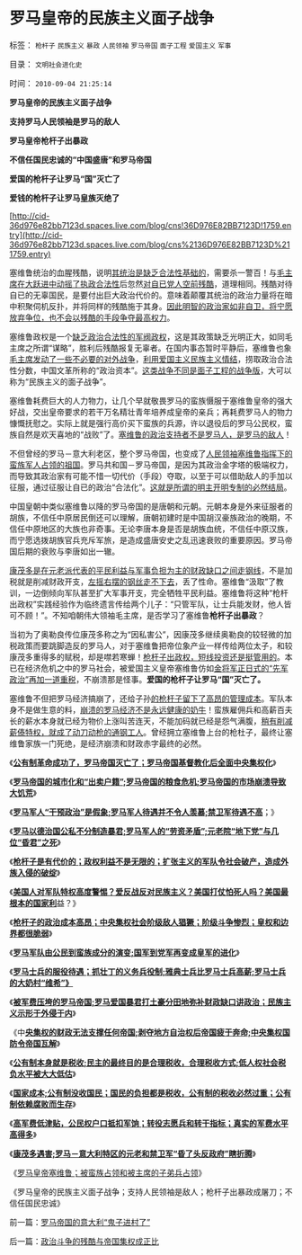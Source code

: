 # 罗马皇帝的民族主义面子战争

标签： `枪杆子` `民族主义` `暴政` `人民领袖` `罗马帝国` `面子工程` `爱国主义` `军事` 

目录： `文明社会进化史`

时间： `2010-09-04 21:25:14`

**罗马皇帝的民族主义面子战争**

**支持罗马人民领袖是罗马的敌人**

**罗马皇帝枪杆子出暴政**

**不信任国民忠诚的“中国盛唐”和罗马帝国**

**爱国的枪杆子让罗马“国”灭亡了**

**爱钱的枪杆子让罗马皇族灭绝了**

[http://cid-36d976e82bb7123d.spaces.live.com/blog/cns!36D976E82BB7123D!1759.entry](http://cid-36d976e82bb7123d.spaces.live.com/blog/cns%2136D976E82BB7123D%211759.entry)

塞维鲁统治的血腥残酷，说明[其统治是缺乏合法性基础的](http://blog.sina.com.cn/s/blog_5563a64d0100d4iq.html)，需要杀一警百！与[毛主席在大跃进中动摇了执政合法性](../../../2009/8/2/英属孟加拉两次大饥荒和经济学家的良心.md)后忽然[对自已党人空前残酷](../../../2009/7/15/为什么反左就是反腐败？反毛左反腐效益最高？.md)，道理相同。残酷对待自已的无辜国民，是要付出巨大政治代价的。意味着颠覆其统治的政治力量将在暗中积聚伺机反扑，并将同样的残酷施于其身。[因此明智的政治家如非自卫，将宁愿放弃争位，也不会以残酷的手段争夺最高权力](../../../2009/5/17/民主价值观不能持有政治野心.md)。

塞维鲁政权是一个[缺乏政治合法性的军阀政权](../../../2009/9/8/促进民族团结.md)，这是其政策缺乏光明正大，如同毛主席之所谓“谋略”，胜利后残酷报复无辜者。在国内事态暂时平静后，塞维鲁也象[毛主席发动了一些不必要的对外战争](../../../2009/12/15/专打不必要的战争的愤青文化.md)，[利用爱国主义民族主义情结](../../../2010/5/9/历史是必须被假设的.md)，捞取政治合法性分数，中国文革所称的“政治资本”。[这类战争不同是面子工程的战争版](../../../2009/1/30/愚蠢的战争可能也是聪明政治的工具.md)，大可以称为“民族主义的面子战争”。

塞维鲁耗费巨大的人力物力，让几个早就敬畏罗马的蛮族慑服于塞维鲁皇帝的强大好战，交出皇帝要求的若干万名精壮青年培养成皇帝的亲兵；再耗费罗马人的物力慷慨抚慰之。实际上就是强行高价买下蛮族的兵源，许以退役后的罗马公民权，蛮族自然是欢天喜地的“战败”了。[塞维鲁的政治支持者不是罗马人，是罗马的敌人](../../../2009/9/28/示形于外实侵于内的爱国道德明星.md)！

不但曾经的罗马－意大利老区，整个罗马帝国，也变成了[人民领袖塞维鲁指挥下的蛮族军人占领的祖国](../../../2010/8/15/西方资本主义萌芽了1800年！罗马“祖国占领军”.md)。罗马共和国－罗马帝国，是因为其政治金字塔的极端权力，而导致其政治家有可能不惜一切代价（手段）夺取，以至于可以借助敌人的手加以征服，通过征服让自已的政治“合法化”。[这就是所谓的明主开明专制的必然结局](../../../2010/3/18/旧德国是爱国分子追求的理想帝国.md)。

中国皇朝中类似塞维鲁以降的罗马帝国的是唐朝和元朝。元朝本身是外来征服者的胡族，不信任中原居民倒还可以理解，唐朝初建时是中国胡汉豪族政治的晚期，不信任中原地区的大族也非奇事。无论李唐本身是否是胡族血统，不信任中原汉族，而宁愿选拨胡族官兵充斥军旅，是造成盛唐安史之乱迅速衰败的重要原因。罗马帝国后期的衰败与李唐如出一辙。

[康茂多是在元老派代表的平民利益与军事负担为主的财政缺口之间走钢线](../../../2010/8/20/财政危机！康茂多错了！死了！成了昏君了！.md)，不是加税就是削减财政开支，[左摇右摆的钢丝走不下去](../../../2009/10/20/踩钢丝现象，毒品效应和死亡循环.md)，丢了性命。塞维鲁“汲取”了教训，一边倒倾向军队甚至扩大军事开支，完全牺牲平民利益。塞维鲁将这种“枪杆出政权”实践经验作为临终遗言传给两个儿子：“只管军队，让士兵能发财，他人皆可不顾！”。不知咱朝伟大领袖毛主席，是否学习了塞维鲁**枪杆子出暴政**？

当初为了奥勒良传位康茂多称之为“因私害公”，因康茂多继续奥勒良的较轻微的加税政策而要跳脚造反的罗马人，对于塞维鲁把帝位象产业一样传给两位太子，和较康茂多重得多的赋税，却是噤若寒蝉！[枪杆子出政权，短线投资还是挺管用的](http://hi.baidu.com/darthchn/blog/item/6c2e2b59047954d39c820484.html)。本已在经济危机之中的罗马社会，被爱国主义皇帝塞维鲁仿如[金将军正日式的“先军政治”再加一道重税](../../../2010/1/10/朝鲜货币抢劫即将进入第二幕：恶性通货膨胀.md)，不崩溃那是怪事。**爱国的枪杆子让罗马“国”灭亡了。**

塞维鲁不但把罗马经济搞崩了，还给子孙[的枪杆子留下了高昂的管理成本](../../../2010/5/11/邪恶的本质是愚蠢！.md)。军队本身不是做生意的料，[崩溃的罗马经济不是永远健康的奶牛](../../../2009/1/22/计划经济和市场经济中的生产者角色差异.md)！蛮族雇佣兵和高薪百夫长的薪水本身就已经为物价上涨叫苦连天，不能加码就已经是怨气满腹，[稍有削减薪傣特权，就成了动刀动枪的通钢工人](http://darthvad.blog.sohu.com/129394309.html)。曾经拥立塞维鲁上台的枪杜子，最终让塞维鲁家族一门死绝，是经济崩溃和财政赤字最终的必然。

《[**公有制革命成功了，罗马帝国灭亡了；罗马帝国基督教化后全面中央集权化**](../../../2010/8/29/公有制革命成功了，不缺信仰了，罗马帝国灭亡了.md)》

《[**罗马帝国的城市化和“出卖户籍”;罗马帝国的粮食危机;罗马帝国的市场崩溃导致大饥荒**](../../../2010/8/30/罗马帝国城市化和“出卖户籍”,粮食危机和大饥荒.md)》

《[**罗马军人“干预政治”是假象;罗马军人待遇并不令人羡慕;禁卫军待遇不高**](../../../2010/8/30/罗马军人待遇并不令人羡慕.md)；》

《[**罗马以德治国公私不分制造暴君;罗马军人的“劳资矛盾”;元老院“地下党”与几位“昏君”之死**](../../../2010/8/30/罗马军人的“劳资矛盾”；罗马的“地下党”活动.md)》

《[**枪杆子是有代价的；政权利益不是无限的；扩张主义的军队令社会破产，造成外族入侵的破绽**](../../../2010/8/31/罗马皇帝的枪杆子是有代价的.md)》

《[**美国人对军队特权高度警惕？爱反战反对民族主义？美国打仗怕死人吗？美国最根本的国家利**](../../../2010/8/31/美国人为什么反战？美国打仗怕死人吗？.md)益？》

《[**枪杆子的政治成本高昂；中央集权社会阶级敌人猖獗；阶级斗争惨烈；皇权和边界都很脆弱**](../../../2010/8/31/罗马帝国的皇权和边界都很脆弱.md)》

《[**罗马军队由公民到蛮族成分的演变;国军到党军再变成皇军的进化**](../../../2010/9/1/罗马军队由国军到党军再进化成皇军.md)》

《[**罗马士兵的服役待遇；抓壮丁的义务兵役制;雅典士兵比罗马士兵高薪;罗马士兵的大奶村“维希”》**](../../../2010/9/1/罗马抓壮丁义务兵役制；薪金只有雅典十分一.md)

《[**被军费压垮的罗马帝国;罗马爱国暴君打土豪分田地弥补财政缺口讲政治；民族主义示形于外侵于内**](../../../2010/9/1/被军费压垮的罗马帝国;民族主义的经济政治动机.md)》

《中[**央集权的财政无法支撑任何帝国;剥夺地方自治权后帝国疲于奔命;中央集权国防令帝国瓦解**](../../../2010/9/2/中央集权的财政无法支撑任何帝国，国防令帝国瓦解.md)》

《[**公有制本身就是税收;民主的最终目的是合理税收，合理税收方式;低人权社会税负水平被大大低估**](../../../2010/9/2/民主目的是合理税收;公有制就是税收;税负低估.md)》

《[**国家成本;公有制没收国民；国民的负担都是税收，公有制的税收必然过重；公有制依赖腐败而生存**](../../../2010/9/2/国民的负担都是税收;税收不要“没收国民”.md)》

《[**高军费低津贴，公民权户口抵扣军饷；转役志愿兵和转干指标；真实的军费水平高得多**](../../../2010/9/3/罗马高军费低津贴：真实的军费水平.md)》

《[**康茂多遇害;罗马－意大利特区的元老和禁卫军“昏了头反政府”瞎折腾**](../../../2010/9/3/明星影帝康茂多遇害是罗马政治转折点.md)》

《[罗马皇帝塞维鲁；被蛮族占领和被主席的子弟兵占领](../../../2010/9/3/罗马帝国的意大利“鬼子进村了”.md)》

《罗马皇帝的民族主义面子战争；支持人民领袖是敌人；枪杆子出暴政成屠刀；不信任国民忠诚》



前一篇：[罗马帝国的意大利“鬼子进村了”](../../../2010/9/3/罗马帝国的意大利“鬼子进村了”.md)

后一篇：[政治斗争的残酷与帝国集权成正比](../../../2010/9/4/政治斗争的残酷与帝国集权成正比.md)